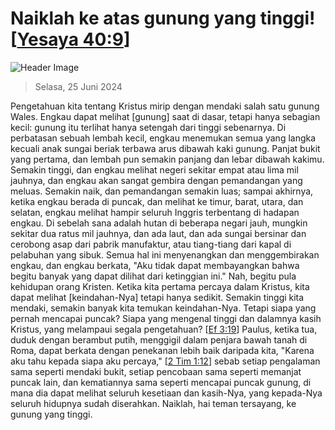 
# Naiklah ke atas gunung yang tinggi! [[Yesaya 40:9](http://alkitab.sabda.org/?Yesaya%2040:9)]

![Header Image](https://alkitab.app/slice/sunrise.jpg)

> Selasa, 25 Juni 2024

Pengetahuan kita tentang Kristus mirip dengan mendaki salah satu gunung Wales. Engkau dapat melihat [gunung] saat di dasar, tetapi hanya sebagian kecil: gunung itu terlihat hanya setengah dari tinggi sebenarnya. Di perbatasan sebuah lembah kecil, engkau menemukan semua yang langka kecuali anak sungai beriak terbawa arus dibawah kaki gunung. Panjat bukit yang pertama, dan lembah pun semakin panjang dan lebar dibawah kakimu. Semakin tinggi, dan engkau melihat negeri sekitar empat atau lima mil jauhnya, dan engkau akan sangat gembira dengan pemandangan yang meluas. Semakin naik, dan pemandangan semakin luas; sampai akhirnya, ketika engkau berada di puncak, dan melihat ke timur, barat, utara, dan selatan, engkau melihat hampir seluruh Inggris terbentang di hadapan engkau. Di sebelah sana adalah hutan di beberapa negari jauh, mungkin sekitar dua ratus mil jauhnya, dan ada laut, dan ada sungai bersinar dan cerobong asap dari pabrik manufaktur, atau tiang-tiang dari kapal di pelabuhan yang sibuk. Semua hal ini menyenangkan dan menggembirakan engkau, dan engkau berkata, "Aku tidak dapat membayangkan bahwa begitu banyak yang dapat dilihat dari ketinggian ini." Nah, begitu pula kehidupan orang Kristen. Ketika kita pertama percaya dalam Kristus, kita dapat melihat [keindahan-Nya] tetapi hanya sedikit. Semakin tinggi kita mendaki, semakin banyak kita temukan keindahan-Nya. Tetapi siapa yang pernah mencapai puncak? Siapa yang mengenal tinggi dan dalamnya kasih Kristus, yang melampaui segala pengetahuan? [[Ef 3:19](http://alkitab.sabda.org/?Ef%203:19)] Paulus, ketika tua, duduk dengan berambut putih, menggigil dalam penjara bawah tanah di Roma, dapat berkata dengan penekanan lebih baik daripada kita, "Karena aku tahu kepada siapa aku percaya," [[2 Tim 1:12](http://alkitab.sabda.org/?2%20Tim%201:12)] sebab setiap pengalaman sama seperti mendaki bukit, setiap pencobaan sama seperti memanjat puncak lain, dan kematiannya sama seperti mencapai puncak gunung, di mana dia dapat melihat seluruh kesetiaan dan kasih-Nya, yang kepada-Nya seluruh hidupnya sudah diserahkan. Naiklah, hai teman tersayang, ke gunung yang tinggi.
    